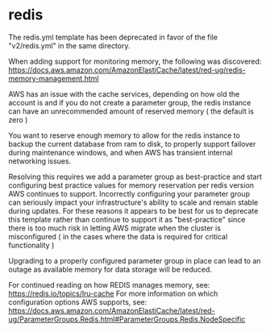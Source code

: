 # redis

The redis.yml template has been deprecated in favor of the file "v2/redis.yml" in the same directory.

When adding support for monitoring memory, the following was discovered:
  https://docs.aws.amazon.com/AmazonElastiCache/latest/red-ug/redis-memory-management.html

AWS has an issue with the cache services, depending on how old the account is and if you do not create a parameter group,
the redis instance can have an unrecommended amount of reserved memory ( the default is zero )

You want to reserve enough memory to allow for the redis instance to backup the current database from ram to disk, to
properly support failover during maintenance windows, and when AWS has transient internal networking issues.

Resolving this requires we add a parameter group as best-practice and start configuring best practice values for
memory reservation per redis version AWS continues to support. Incorrectly configuring your parameter group can seriously
impact your infrastructure's ability to scale and remain stable during updates. For these reasons it appears to be best
for us to deprecate this template rather than continue to support it as "best-practice" since there is too much risk
in letting AWS migrate when the cluster is misconfigured ( in the cases where the data is required for critical functionality )

Upgrading to a properly configured parameter group in place can lead to an outage as available memory for data storage will
be reduced.

For continued reading on how REDIS manages memory, see: https://redis.io/topics/lru-cache
For more information on which configuration options AWS supports, see: https://docs.aws.amazon.com/AmazonElastiCache/latest/red-ug/ParameterGroups.Redis.html#ParameterGroups.Redis.NodeSpecific
